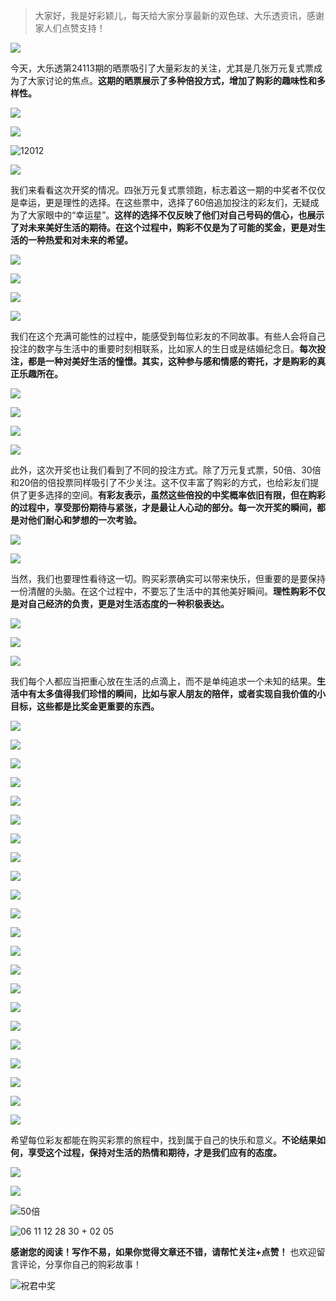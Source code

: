 > 大家好，我是好彩颖儿，每天给大家分享最新的双色球、大乐透资讯，感谢家人们点赞支持！

![](https://cdn.jsdelivr.net/gh/wangwenjie1314/PicCDN/2024-7-12/1720763627240-image.png)


今天，大乐透第24113期的晒票吸引了大量彩友的关注，尤其是几张万元复式票成为了大家讨论的焦点。**这期的晒票展示了多种倍投方式，增加了购彩的趣味性和多样性。**


![](https://cdn.jsdelivr.net/gh/wangwenjie1314/PicCDN/2024-9-28/1727493686968-image.png)


![](https://cdn.jsdelivr.net/gh/wangwenjie1314/PicCDN/2024-9-28/1727507317375-image.png)


![12012](https://cdn.jsdelivr.net/gh/wangwenjie1314/PicCDN/2024-9-28/1727507415746-image.png)

![](https://cdn.jsdelivr.net/gh/wangwenjie1314/PicCDN/2024-9-27/1727420552614-image.png)


我们来看看这次开奖的情况。四张万元复式票领跑，标志着这一期的中奖者不仅仅是幸运，更是理性的选择。在这些票中，选择了60倍追加投注的彩友们，无疑成为了大家眼中的“幸运星”。**这样的选择不仅反映了他们对自己号码的信心，也展示了对未来美好生活的期待。在这个过程中，购彩不仅是为了可能的奖金，更是对生活的一种热爱和对未来的希望。**


![](https://cdn.jsdelivr.net/gh/wangwenjie1314/PicCDN/2024-9-28/1727493692850-image.png)


![](https://cdn.jsdelivr.net/gh/wangwenjie1314/PicCDN/2024-9-28/1727507934031-image.png)


![](https://cdn.jsdelivr.net/gh/wangwenjie1314/PicCDN/2024-9-28/1727507516561-image.png)


![](https://cdn.jsdelivr.net/gh/wangwenjie1314/PicCDN/2024-9-28/1727507877629-image.png)


我们在这个充满可能性的过程中，能感受到每位彩友的不同故事。有些人会将自己投注的数字与生活中的重要时刻相联系，比如家人的生日或是结婚纪念日。**每次投注，都是一种对美好生活的憧憬。其实，这种参与感和情感的寄托，才是购彩的真正乐趣所在。**


![](https://cdn.jsdelivr.net/gh/wangwenjie1314/PicCDN/2024-9-28/1727507572906-image.png)


![](https://cdn.jsdelivr.net/gh/wangwenjie1314/PicCDN/2024-9-28/1727507665268-image.png)


![](https://cdn.jsdelivr.net/gh/wangwenjie1314/PicCDN/2024-9-28/1727507959370-image.png)


![](https://cdn.jsdelivr.net/gh/wangwenjie1314/PicCDN/2024-9-28/1727507716945-image.png)



此外，这次开奖也让我们看到了不同的投注方式。除了万元复式票，50倍、30倍和20倍的倍投票同样吸引了不少关注。这不仅丰富了购彩的方式，也给彩友们提供了更多选择的空间。**有彩友表示，虽然这些倍投的中奖概率依旧有限，但在购彩的过程中，享受那份期待与紧张，才是最让人心动的部分。每一次开奖的瞬间，都是对他们耐心和梦想的一次考验。**


![](https://cdn.jsdelivr.net/gh/wangwenjie1314/PicCDN/2024-9-28/1727507796950-image.png)

![](https://cdn.jsdelivr.net/gh/wangwenjie1314/PicCDN/2024-9-28/1727507810892-image.png)


当然，我们也要理性看待这一切。购买彩票确实可以带来快乐，但重要的是要保持一份清醒的头脑。在这个过程中，不要忘了生活中的其他美好瞬间。**理性购彩不仅是对自己经济的负责，更是对生活态度的一种积极表达。**



![](https://cdn.jsdelivr.net/gh/wangwenjie1314/PicCDN/2024-9-28/1727508074956-image.png)

![](https://cdn.jsdelivr.net/gh/wangwenjie1314/PicCDN/2024-9-28/1727508020673-image.png)


![](https://cdn.jsdelivr.net/gh/wangwenjie1314/PicCDN/2024-9-28/1727508171949-image.png)


我们每个人都应当把重心放在生活的点滴上，而不是单纯追求一个未知的结果。**生活中有太多值得我们珍惜的瞬间，比如与家人朋友的陪伴，或者实现自我价值的小目标，这些都是比奖金更重要的东西。**


![](https://cdn.jsdelivr.net/gh/wangwenjie1314/PicCDN/2024-9-28/1727493697747-image.png)

![](https://cdn.jsdelivr.net/gh/wangwenjie1314/PicCDN/2024-9-28/1727493755709-image.png)


![](https://cdn.jsdelivr.net/gh/wangwenjie1314/PicCDN/2024-9-28/1727493734369-image.png)


![](https://cdn.jsdelivr.net/gh/wangwenjie1314/PicCDN/2024-9-28/1727493820286-image.png)


![](https://cdn.jsdelivr.net/gh/wangwenjie1314/PicCDN/2024-9-28/1727493827595-image.png)


![](https://cdn.jsdelivr.net/gh/wangwenjie1314/PicCDN/2024-9-28/1727493872318-image.png)


![](https://cdn.jsdelivr.net/gh/wangwenjie1314/PicCDN/2024-9-28/1727493897061-image.png)

![](https://cdn.jsdelivr.net/gh/wangwenjie1314/PicCDN/2024-9-28/1727493932580-image.png)


![](https://cdn.jsdelivr.net/gh/wangwenjie1314/PicCDN/2024-9-28/1727493780494-image.png)

![](https://cdn.jsdelivr.net/gh/wangwenjie1314/PicCDN/2024-9-28/1727493787578-image.png)


![](https://cdn.jsdelivr.net/gh/wangwenjie1314/PicCDN/2024-9-28/1727493811484-image.png)


![](https://cdn.jsdelivr.net/gh/wangwenjie1314/PicCDN/2024-9-28/1727493867169-image.png)

![](https://cdn.jsdelivr.net/gh/wangwenjie1314/PicCDN/2024-9-28/1727493902182-image.png)


![](https://cdn.jsdelivr.net/gh/wangwenjie1314/PicCDN/2024-9-28/1727493890520-image.png)


![](https://cdn.jsdelivr.net/gh/wangwenjie1314/PicCDN/2024-9-28/1727493745658-image.png)


![](https://cdn.jsdelivr.net/gh/wangwenjie1314/PicCDN/2024-9-28/1727493942005-image.png)

![](https://cdn.jsdelivr.net/gh/wangwenjie1314/PicCDN/2024-9-28/1727493774163-image.png)


![](https://cdn.jsdelivr.net/gh/wangwenjie1314/PicCDN/2024-9-28/1727493798983-image.png)

![](https://cdn.jsdelivr.net/gh/wangwenjie1314/PicCDN/2024-9-28/1727493852423-image.png)


![](https://cdn.jsdelivr.net/gh/wangwenjie1314/PicCDN/2024-9-28/1727493804704-image.png)



![](https://cdn.jsdelivr.net/gh/wangwenjie1314/PicCDN/2024-9-28/1727493921487-image.png)


![](https://cdn.jsdelivr.net/gh/wangwenjie1314/PicCDN/2024-9-28/1727493793408-image.png)


希望每位彩友都能在购买彩票的旅程中，找到属于自己的快乐和意义。**不论结果如何，享受这个过程，保持对生活的热情和期待，才是我们应有的态度。**


![](https://cdn.jsdelivr.net/gh/wangwenjie1314/PicCDN/2024-9-28/1727493861255-image.png)


![](https://cdn.jsdelivr.net/gh/wangwenjie1314/PicCDN/2024-9-28/1727493711242-image.png)


![50倍](https://cdn.jsdelivr.net/gh/wangwenjie1314/PicCDN/2024-9-28/1727507236743-image.png)



![06 11 12 28 30 + 02 05](https://cdn.jsdelivr.net/gh/wangwenjie1314/PicCDN/2024-9-28/1727506809710-image.png)

**感谢您的阅读！写作不易，如果你觉得文章还不错，请帮忙关注+点赞！** 也欢迎留言评论，分享你自己的购彩故事！


![祝君中奖](https://cdn.jsdelivr.net/gh/wangwenjie1314/PicCDN/2024-7-7/1720341942460-image.png)
